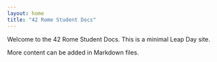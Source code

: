 ```yaml
---
layout: home
title: "42 Rome Student Docs"
---
```


Welcome to the 42 Rome Student Docs. This is a minimal Leap Day site.

More content can be added in Markdown files.
